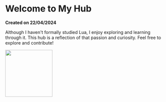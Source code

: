 # Welcome to My Hub

**Created on 22/04/2024**

Although I haven't formally studied Lua, I enjoy exploring and learning through it. This hub is a reflection of that passion and curiosity. Feel free to explore and contribute!

<img src="https://cdn.discordapp.com/attachments/1141667359799656504/1297969700353081374/meow.png?ex=6717dbfb&is=67168a7b&hm=21d3a5a7021b342d5038e6466aee937e092ff8c987f0e0fc94a2fb0a039a05c7&" width="150"/>
